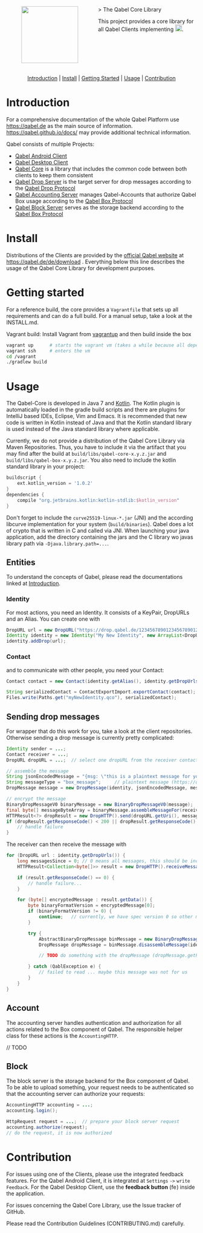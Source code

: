 <img align="left" width="0" height="150px" hspace="20"/>
<a href="https://qabel.de" align="left">
	<img src="https://files.qabel.de/img/qabel_logo_orange_preview.png" height="150px" align="left"/>
</a>
<img align="left" width="0" height="150px" hspace="25"/>
> The Qabel Core Library

This project provides a core library for all Qabel Clients implementing <a href="https://qabel.de"><img alt="Qabel" src="https://files.qabel.de/img/qabel-kl.png" height="18px"/></a>.

<br style="clear: both"/>
<br style="clear: both"/>
<p align="center">
	<a href="#introduction">Introduction</a> |
	<a href="#install">Install</a> |
	<a href="#getting_started">Getting Started</a> |
	<a href="#usage">Usage</a> |
	<a href="#contribution">Contribution</a>
</p>

# Introduction

For a comprehensive documentation of the whole Qabel Platform use https://qabel.de as the main source of information. https://qabel.github.io/docs/ may provide additional technical information.

Qabel consists of multiple Projects:
 * [Qabel Android Client](https://github.com/Qabel/qabel-android)
 * [Qabel Desktop Client](https://github.com/Qabel/qabel-desktop)
 * [Qabel Core](https://github.com/Qabel/qabel-core) is a library that includes the common code between both clients to keep them consistent
 * [Qabel Drop Server](https://github.com/Qabel/qabel-drop) is the target server for drop messages according to the [Qabel Drop Protocol](http://qabel.github.io/docs/Qabel-Protocol-Drop/)
 * [Qabel Accounting Server](https://github.com/Qabel/qabel-accounting) manages Qabel-Accounts that authorize Qabel Box usage according to the [Qabel Box Protocol](http://qabel.github.io/docs/Qabel-Protocol-Box/)
 * [Qabel Block Server](https://github.com/Qabel/qabel-block) serves as the storage backend according to the [Qabel Box Protocol](http://qabel.github.io/docs/Qabel-Protocol-Box/)

# Install

Distributions of the Clients are provided by the [official Qabel website](https://qabel.de) at https://qabel.de/de/download .
Everything below this line describes the usage of the Qabel Core Library for development purposes.

# <a name="getting_started"></a>Getting started

For a reference build, the core provides a `Vagrantfile` that sets up all requirements and can do a full build.
For a manual setup, take a look at the INSTALL.md.

Vagrant build:
Install Vagrant from [vagrantup](https://www.vagrantup.com/) and then build inside the box
```BASH
vagrant up      # starts the vagrant vm (takes a while because all dependency need to be installed)
vagrant ssh     # enters the vm
cd /vagrant
./gradlew build
```

# Usage

The Qabel-Core is developed in Java 7 and [Kotlin](https://www.kotlinlang.org). The Kotlin plugin is automatically loaded in the
gradle build scripts and there are plugins for IntelliJ based IDEs, Eclipse, Vim and Emacs.
It is recommended that new code is written in Kotlin instead of Java and that the Kotlin standard library is used
instead of the Java standard library where applicable.

Currently, we do not provide a distribution of the Qabel Core Library via Maven Repositories.
Thus, you have to include it via the artifact that you may find after the build at `build/libs/qabel-core-x.y.z.jar` and `build/libs/qabel-box-x.y.z.jar`.
You also need to include the kotlin standard library in your project:

```GROOVY
buildscript {
    ext.kotlin_version = '1.0.2'
}
dependencies {
    compile "org.jetbrains.kotlin:kotlin-stdlib:$kotlin_version"
}
```

Don't forget to include the `curve25519-linux-*.jar` (JNI) and the according libcurve implementation for your system (`build/binaries`).
Qabel does a lot of crypto that is written in C and called via JNI. When launching your java application,
add the directory containing the jars and the C library wo javas library path via `-Djava.library.path=...`.

## Entities

To understand the concepts of Qabel, please read the documentations linked at [Introduction](#Introduction).

### Identity

For most actions, you need an Identity. It consists of a KeyPair, DropURLs and an Alias. You can create one with
```JAVA
DropURL url = new DropURL("https://drop.qabel.de/123456789012345678901234567890123456789012c");
Identity identity = new Identity("My New Identity", new ArrayList<DropURL>(), new QblECKeyPair());
identity.addDrop(url);
```

### Contact

and to communicate with other people, you need your Contact:
```JAVA
Contact contact = new Contact(identity.getAlias(), identity.getDropUrls(), identity.getEcPublicKey());

String serializedContact = ContactExportImport.exportContact(contact);
Files.write(Paths.get("myNewIdentity.qco"), serializedContact);
```

## Sending drop messages

For wrapper that do this work for you, take a look at the client repositories.
Otherwise sending a drop message is currently pretty complicated:
```JAVA
Identity sender = ...;
Contact receiver = ...;
DropURL dropURL = ...;  // select one dropURL from the receiver contact

// assemble the message
String jsonEncodedMessage = "{msg: \"this is a plaintext message for you\"}";
String messageType = "box_message";     // plaintext message (https://qabel.github.io explains these)
DropMessage message = new DropMessage(identity, jsonEncodedMessage, messageType);

// encrypt the message
BinaryDropMessageV0 binaryMessage = new BinaryDropMessageV0(message);
final byte[] messageByteArray = binaryMessage.assembleMessageFor(receiver, sender);
HTTPResult<?> dropResult = new DropHTTP().send(dropURL.getUri(), messageByteArray);
if (dropResult.getResponseCode() < 200 || dropResult.getResponseCode() >= 300) {
    // handle failure
}
```

The receiver can then receive the message with
```JAVA
for (DropURL url : identity.getDropUrls()) {
    long messagesSince = 0; // 0 means all messages, this should be increased to the last-modified from the server response
    HTTPResult<Collection<byte[]>> result = new DropHTTP().receiveMessages(url.getUri(), messagesSince);

    if (result.getResponseCode() == 0) {
        // handle failure...
    }

    for (byte[] encryptedMessage : result.getData()) {
        byte binaryFormatVersion = encryptedMessage[0];
        if (binaryFormatVersion != 0) {
            continue;   // currently, we have spec version 0 so other messages won't be parseable
        }

        try {
            AbstractBinaryDropMessage binMessage = new BinaryDropMessageV0(encryptedMessage);
            DropMessage dropMessage = binMessage.disassembleMessage(identity);  // decrypt with identities private key

            // TODO do something with the dropMessage (dropMessage.getPayload() contains '{msg: \"this is a plaintext message for you\"}')

        } catch (QablException e) {
            // failed to read ... maybe this message was not for us
        }
    }
}
```

## Account

The accounting server handles authentication and authorization for all actions related to the Box component of Qabel.
The responsible helper class for these actions is the `AccountingHTTP`.

// TODO

## Block

The block server is the storage backend for the Box component of Qabel.
To be able to upload something, your request needs to be authenticated so that the accounting server can authorize your requests:
```JAVA
AccountingHTTP accounting = ...;
accounting.login();

HttpRequest request = ...;  // prepare your block server request
accounting.authorize(request);
// do the request, it is now authorized
```


# Contribution

For issues using one of the Clients, please use the integrated feedback features.
For the Qabel Android Client, it is integrated at `Settings` `->` `write Feedback`.
For the Qabel Desktop Client, use the **feedback button** (<img alt="feedback icon" src="https://raw.githubusercontent.com/Qabel/qabel-desktop/master/src/main/resources/img/exclamation.png" height="14px"/>) inside the application.

For issues concerning the Qabel Core Library, use the Issue tracker of GitHub.

Please read the Contribution Guidelines (CONTRIBUTING.md) carefully.
